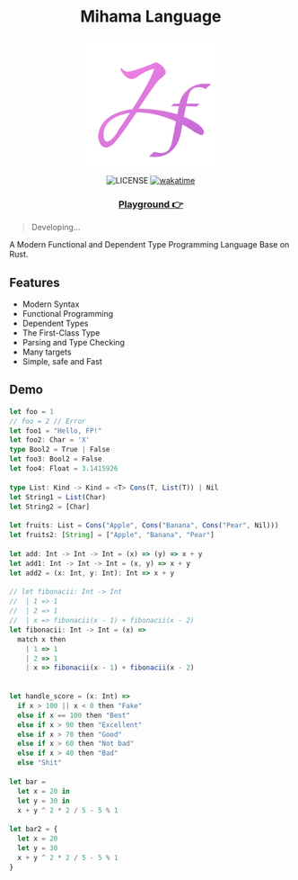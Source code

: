 <!-- markdownlint-disable-next-line -->
<div align="center">

# Mihama Language

<!-- markdownlint-disable-next-line -->
<img src="./extension/icons/icon.png" width="230" />

![LICENSE](https://img.shields.io/badge/license-BCU-c06ac9) [![wakatime](https://wakatime.com/badge/user/018dc603-712a-4205-a226-d4c9ccd0d02b/project/5a7b91ab-6432-4729-8b56-bc6b70c9b93e.svg)](https://wakatime.com/badge/user/018dc603-712a-4205-a226-d4c9ccd0d02b/project/5a7b91ab-6432-4729-8b56-bc6b70c9b93e)

<!-- markdownlint-disable-next-line -->
### [**Playground 👉**](https://mihama.hotaru.icu)

</div>

> Developing...

A Modern Functional and Dependent Type Programming Language Base on Rust.

## Features

- Modern Syntax
- Functional Programming
- Dependent Types
- The First-Class Type
- Parsing and Type Checking
- Many targets
- Simple, safe and Fast

## Demo

```ts
let foo = 1
// foo = 2 // Error
let foo1 = "Hello, FP!"
let foo2: Char = 'X'
type Bool2 = True | False
let foo3: Bool2 = False
let foo4: Float = 3.1415926

type List: Kind -> Kind = <T> Cons(T, List(T)) | Nil
let String1 = List(Char)
let String2 = [Char]

let fruits: List = Cons("Apple", Cons("Banana", Cons("Pear", Nil)))
let fruits2: [String] = ["Apple", "Banana", "Pear"]

let add: Int -> Int -> Int = (x) => (y) => x + y
let add1: Int -> Int -> Int = (x, y) => x + y
let add2 = (x: Int, y: Int): Int => x + y

// let fibonacii: Int -> Int
//  | 1 => 1
//  | 2 => 1
//  | x => fibonacii(x - 1) + fibonacii(x - 2)
let fibonacii: Int -> Int = (x) =>
  match x then
    | 1 => 1
    | 2 => 1
    | x => fibonacii(x - 1) + fibonacii(x - 2)


let handle_score = (x: Int) =>
  if x > 100 || x < 0 then "Fake"
  else if x == 100 then "Best"
  else if x > 90 then "Excellent"
  else if x > 70 then "Good"
  else if x > 60 then "Not bad"
  else if x > 40 then "Bad"
  else "Shit"

let bar =
  let x = 20 in
  let y = 30 in
  x + y ^ 2 * 2 / 5 - 5 % 1

let bar2 = {
  let x = 20
  let y = 30
  x + y ^ 2 * 2 / 5 - 5 % 1
}

```
